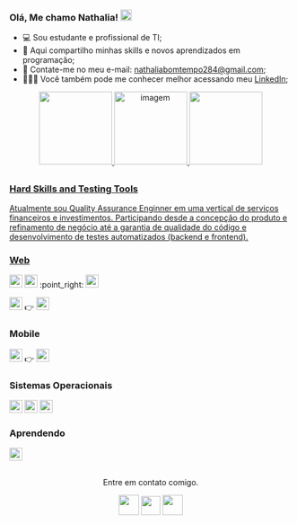 ### Olá, Me chamo Nathalia! <img height="20em" src="https://user-images.githubusercontent.com/70415844/177430620-1a1a1149-ebb2-4862-b2da-18d4a517e1a1.jpg"> 

- 💻 Sou estudante e profissional de TI;
- 🥇 Aqui compartilho minhas skills e novos aprendizados em programação;
- :bell: Contate-me no meu e-mail: nathaliabomtempo284@gmail.com;
- 🙋🏻‍♀️ Você também pode me conhecer melhor acessando meu [LinkedIn](https://www.linkedin.com/in/nathalia-bomtempo/);

<div>
  <p align="center">
  <a href="https://github.com/NathaliaBomtemp">
  <img height="130em" src="https://github-readme-stats.vercel.app/api?username=NathaliaBomtemp&show_icons=true&theme=buefy&include_all_commits=true&count_private=true"/>
  <img align="top-right" height="130em" alt="imagem" src="https://user-images.githubusercontent.com/70415844/163290236-c9196569-d5ff-4b63-9b41-dfc82a27d027.png">

  <img height="130em" src="https://github-readme-stats.vercel.app/api/top-langs/?username=NathaliaBomtemp&layout=compact&langs_count=7&theme=buefy"/>   
</div>   
    
  
 ## 
  ### Hard Skills and Testing Tools   
    
 
Atualmente sou Quality Assurance Enginner em uma vertical de serviços financeiros e investimentos. Participando desde a concepção do produto e refinamento de negócio até a garantia de qualidade do código e desenvolvimento de testes automatizados (backend e frontend).   
  
 
  ### Web
    
 <div> 
   <img height="23" src="https://img.shields.io/badge/JavaScript-F7DF1E?style=for-the-badge&logo=javascript&logoColor=black"></a>
   <img height="23" src="https://img.shields.io/badge/TypeScript-007ACC?style=for-the-badge&logo=typescript&logoColor=white" target="_blank"></a> 
  :point_right: <img height="23" src="https://img.shields.io/badge/Cypress-black?style=for-the-badge&logo=cypress&logoColor=white"></a> 
 
   <img height="23" src="https://img.shields.io/badge/Java-ED8B00?style=for-the-badge&logo=java&logoColor=white" target="_blank"></a> :point_right: <img    height="23" src="https://img.shields.io/badge/Selenium WebDriver -26ca32?style=for-the-badge&logoColor=white" target="_blank"></a> 
 
 
  ### Mobile
 
  <img height="23" src="https://img.shields.io/badge/Java-ED8B00?style=for-the-badge&logo=java&logoColor=white" target="_blank"></a> :point_right:	<img height="23" src="https://img.shields.io/badge/Appium-7d4ea6?style=for-the-badge&logoColor=white" target="_blank"></a>
 
  ### Sistemas Operacionais

  <img height="23" src="https://img.shields.io/badge/Windows-171773?style=for-the-badge&logo=windows&logoColor=white" target="_blank"></a> 
  <img height="23" src="https://img.shields.io/badge/Linux-Ubuntu-E95420?style=for-the-badge&logo=ubuntu&logoColor=white" target="_blank"></a> <img height="23" src="https://img.shields.io/badge/Android-3DDC84?style=for-the-badge&logo=android&logoColor=white" target="_blank"></a> 
 

   ###  Aprendendo 
  <img height="23" src="https://img.shields.io/badge/Ruby-CC342D?style=for-the-badge&logo=ruby&logoColor=white" target="_blank"></a>    
 <div>   
 
 ## 
 <div> 
 <p align="center"> Entre em contato comigo. </>


  <p align="center"> <a href="https://www.linkedin.com/in/nathalia-bomtempo/" target="_blank">
  <img height="36" src="https://user-images.githubusercontent.com/70415844/179119230-354efe27-2274-4fa6-8481-d55070d318f7.svg" target="_blank"></a>
 
  <a href="https://github.com/NathaliaBomtemp">
  <img height="34" src="https://user-images.githubusercontent.com/70415844/179119283-522b4ecb-d605-4752-870e-d42a278f074c.svg"></a>
  
   <a href="https://www.instagram.com/nath_bomtempo/" target="_blank">
  <img height="36" src="https://user-images.githubusercontent.com/70415844/179282806-615720a0-2d85-4edf-b703-8d9e0528a948.svg"></a>
</div>

